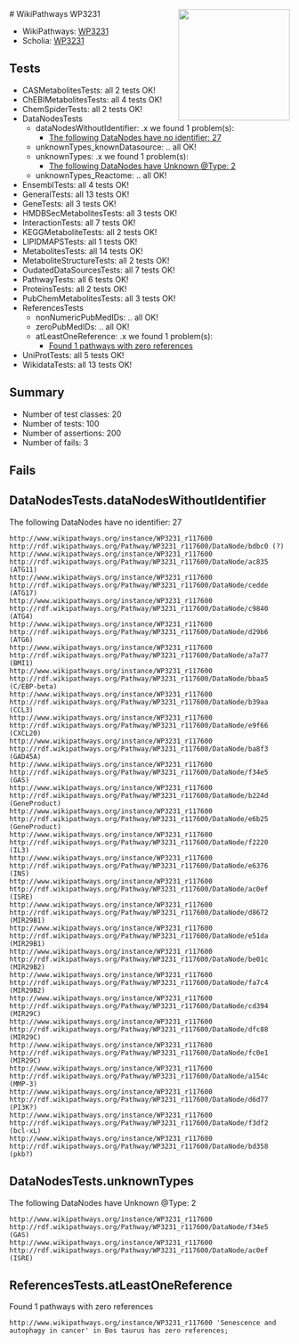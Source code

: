 <img style="float: right; width: 200px" src="https://upload.wikimedia.org/wikipedia/commons/thumb/8/83/Wplogo_with_text_500.png/640px-Wplogo_with_text_500.png" />
# WikiPathways WP3231

* WikiPathways: [WP3231](https://new.wikipathways.org/pathways/WP3231)
* Scholia: [WP3231](https://scholia.toolforge.org/wikipathways/WP3231)
## Tests
* CASMetabolitesTests: all 2 tests OK!
* ChEBIMetabolitesTests: all 4 tests OK!
* ChemSpiderTests: all 2 tests OK!
* DataNodesTests
    * dataNodesWithoutIdentifier: .x we found 1 problem(s):
        * [The following DataNodes have no identifier: 27](#8792c4b6)
    * unknownTypes_knownDatasource: .. all OK!
    * unknownTypes: .x we found 1 problem(s):
        * [The following DataNodes have Unknown @Type: 2](#839973e0)
    * unknownTypes_Reactome: .. all OK!
* EnsemblTests: all 4 tests OK!
* GeneralTests: all 13 tests OK!
* GeneTests: all 3 tests OK!
* HMDBSecMetabolitesTests: all 3 tests OK!
* InteractionTests: all 7 tests OK!
* KEGGMetaboliteTests: all 2 tests OK!
* LIPIDMAPSTests: all 1 tests OK!
* MetabolitesTests: all 14 tests OK!
* MetaboliteStructureTests: all 2 tests OK!
* OudatedDataSourcesTests: all 7 tests OK!
* PathwayTests: all 6 tests OK!
* ProteinsTests: all 2 tests OK!
* PubChemMetabolitesTests: all 3 tests OK!
* ReferencesTests
    * nonNumericPubMedIDs: .. all OK!
    * zeroPubMedIDs: .. all OK!
    * atLeastOneReference: .x we found 1 problem(s):
        * [Found 1 pathways with zero references](#35eb778e)
* UniProtTests: all 5 tests OK!
* WikidataTests: all 13 tests OK!


## Summary

* Number of test classes: 20
* Number of tests: 100
* Number of assertions: 200
* Number of fails: 3

## Fails

<a name="8792c4b6" />

## DataNodesTests.dataNodesWithoutIdentifier

The following DataNodes have no identifier: 27
```
http://www.wikipathways.org/instance/WP3231_r117600 http://rdf.wikipathways.org/Pathway/WP3231_r117600/DataNode/bdbc0 (?)
http://www.wikipathways.org/instance/WP3231_r117600 http://rdf.wikipathways.org/Pathway/WP3231_r117600/DataNode/ac835 (ATG11)
http://www.wikipathways.org/instance/WP3231_r117600 http://rdf.wikipathways.org/Pathway/WP3231_r117600/DataNode/cedde (ATG17)
http://www.wikipathways.org/instance/WP3231_r117600 http://rdf.wikipathways.org/Pathway/WP3231_r117600/DataNode/c9840 (ATG4)
http://www.wikipathways.org/instance/WP3231_r117600 http://rdf.wikipathways.org/Pathway/WP3231_r117600/DataNode/d29b6 (ATG6)
http://www.wikipathways.org/instance/WP3231_r117600 http://rdf.wikipathways.org/Pathway/WP3231_r117600/DataNode/a7a77 (BMI1)
http://www.wikipathways.org/instance/WP3231_r117600 http://rdf.wikipathways.org/Pathway/WP3231_r117600/DataNode/bbaa5 (C/EBP-beta)
http://www.wikipathways.org/instance/WP3231_r117600 http://rdf.wikipathways.org/Pathway/WP3231_r117600/DataNode/b39aa (CCL3)
http://www.wikipathways.org/instance/WP3231_r117600 http://rdf.wikipathways.org/Pathway/WP3231_r117600/DataNode/e9f66 (CXCL20)
http://www.wikipathways.org/instance/WP3231_r117600 http://rdf.wikipathways.org/Pathway/WP3231_r117600/DataNode/ba8f3 (GAD45A)
http://www.wikipathways.org/instance/WP3231_r117600 http://rdf.wikipathways.org/Pathway/WP3231_r117600/DataNode/f34e5 (GAS)
http://www.wikipathways.org/instance/WP3231_r117600 http://rdf.wikipathways.org/Pathway/WP3231_r117600/DataNode/b224d (GeneProduct)
http://www.wikipathways.org/instance/WP3231_r117600 http://rdf.wikipathways.org/Pathway/WP3231_r117600/DataNode/e6b25 (GeneProduct)
http://www.wikipathways.org/instance/WP3231_r117600 http://rdf.wikipathways.org/Pathway/WP3231_r117600/DataNode/f2220 (IL3)
http://www.wikipathways.org/instance/WP3231_r117600 http://rdf.wikipathways.org/Pathway/WP3231_r117600/DataNode/e6376 (INS)
http://www.wikipathways.org/instance/WP3231_r117600 http://rdf.wikipathways.org/Pathway/WP3231_r117600/DataNode/ac0ef (ISRE)
http://www.wikipathways.org/instance/WP3231_r117600 http://rdf.wikipathways.org/Pathway/WP3231_r117600/DataNode/d8672 (MIR29B1)
http://www.wikipathways.org/instance/WP3231_r117600 http://rdf.wikipathways.org/Pathway/WP3231_r117600/DataNode/e51da (MIR29B1)
http://www.wikipathways.org/instance/WP3231_r117600 http://rdf.wikipathways.org/Pathway/WP3231_r117600/DataNode/be01c (MIR29B2)
http://www.wikipathways.org/instance/WP3231_r117600 http://rdf.wikipathways.org/Pathway/WP3231_r117600/DataNode/fa7c4 (MIR29B2)
http://www.wikipathways.org/instance/WP3231_r117600 http://rdf.wikipathways.org/Pathway/WP3231_r117600/DataNode/cd394 (MIR29C)
http://www.wikipathways.org/instance/WP3231_r117600 http://rdf.wikipathways.org/Pathway/WP3231_r117600/DataNode/dfc88 (MIR29C)
http://www.wikipathways.org/instance/WP3231_r117600 http://rdf.wikipathways.org/Pathway/WP3231_r117600/DataNode/fc0e1 (MIR29C)
http://www.wikipathways.org/instance/WP3231_r117600 http://rdf.wikipathways.org/Pathway/WP3231_r117600/DataNode/a154c (MMP-3)
http://www.wikipathways.org/instance/WP3231_r117600 http://rdf.wikipathways.org/Pathway/WP3231_r117600/DataNode/d6d77 (PI3K?)
http://www.wikipathways.org/instance/WP3231_r117600 http://rdf.wikipathways.org/Pathway/WP3231_r117600/DataNode/f3df2 (bcl-xL)
http://www.wikipathways.org/instance/WP3231_r117600 http://rdf.wikipathways.org/Pathway/WP3231_r117600/DataNode/bd358 (pkb?)
```

<a name="839973e0" />

## DataNodesTests.unknownTypes

The following DataNodes have Unknown @Type: 2
```
http://www.wikipathways.org/instance/WP3231_r117600 http://rdf.wikipathways.org/Pathway/WP3231_r117600/DataNode/f34e5 (GAS)
http://www.wikipathways.org/instance/WP3231_r117600 http://rdf.wikipathways.org/Pathway/WP3231_r117600/DataNode/ac0ef (ISRE)
```

<a name="35eb778e" />

## ReferencesTests.atLeastOneReference

Found 1 pathways with zero references
```
http://www.wikipathways.org/instance/WP3231_r117600 'Senescence and autophagy in cancer' in Bos taurus has zero references; 
```

